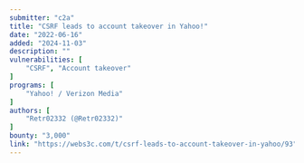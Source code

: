 ```yaml
---
submitter: "c2a"
title: "CSRF leads to account takeover in Yahoo!"
date: "2022-06-16"
added: "2024-11-03"
description: ""
vulnerabilities: [
    "CSRF", "Account takeover"
]
programs: [
    "Yahoo! / Verizon Media"
]
authors: [
    "Retr02332 (@Retr02332)"
]
bounty: "3,000"
link: "https://webs3c.com/t/csrf-leads-to-account-takeover-in-yahoo/93"
---
```





